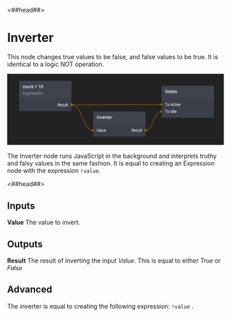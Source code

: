 <##head##>

# Inverter

This node changes <span class="ndl-data">true</span> values to be <span class="ndl-data">false</span>, and <span class="ndl-data">false</span> values to be <span class="ndl-data">true</span>. It is identical to a logic NOT operation.

![](inverter.png)

The <span class="ndl-node">Inverter</span> node runs JavaScript in the background and interprets truthy and falsy values in the same fashion. It is equal to creating an <span class="ndl-node">Expression</span> node with the expression `!value`.

<##head##>

<div class = "node-inputs">

## Inputs

**Value**
The value to invert.

</div>

<div class = "node-outputs">

## Outputs

**Result**
The result of inverting the input _Value_. This is equal to either _True_ or _False_

</div>

## Advanced

The inverter is equal to creating the following expression:
`!value` .
